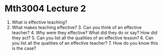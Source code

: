 # Mth3004 Lecture 2

1. What is effective teaching?
2. What makes teaching effective? 3. Can you think of an effective teacher? 4. Why were they effective? What did they do or say? How did they act? 5. Can you list all the qualities of an effective lesson? 6. Can you list all the qualities of an effective teacher? 7. How do you know this is the case?
